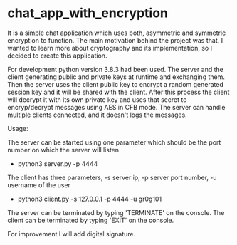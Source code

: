 # chat_app_with_encryption
It is a simple chat application which uses both, asymmetric and symmetric encryption to function. The main motivation behind the project was that, I wanted to learn more about cryptography and its implementation, so I decided to create this application.

For development python version 3.8.3 had been used. The server and the client generating public and private keys at runtime and exchanging them. Then the server uses the client public key to encrypt a random generated session key and it will be shared with the client. After this process the client will decrypt it with its own private key and uses that secret to encryp/decrypt messages using AES in CFB mode. The server can handle multiple clients connected, and it doesn't logs the messages.

Usage:

The server can be started using one parameter which should be the port number on which the server will listen
- python3 server.py -p 4444

The client has three parameters, -s server ip, -p server port number, -u username of the user
- python3 client.py -s 127.0.0.1 -p 4444 -u gr0g101

The server can be terminated by typing 'TERMINATE' on the console.
The client can be terminated by typing 'EXIT' on the console.

For improvement I will add digital signature.
